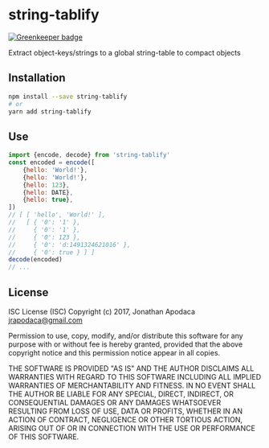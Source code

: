 # string-tablify

[![Greenkeeper badge](https://badges.greenkeeper.io/jrop/string-tablify.svg)](https://greenkeeper.io/)

Extract object-keys/strings to a global string-table to compact objects

## Installation

```sh
npm install --save string-tablify
# or
yarn add string-tablify
```

## Use

```js
import {encode, decode} from 'string-tablify'
const encoded = encode([
	{hello: 'World!'},
	{hello: 'World!'},
	{hello: 123},
	{hello: DATE},
	{hello: true},
])
// [ [ 'hello', 'World!' ],
//   [ { '0': '1' },
//     { '0': '1' },
//     { '0': 123 },
//     { '0': 'd:1491324621016' },
//     { '0': true } ] ]
decode(encoded)
// ...
```

## License

ISC License (ISC) Copyright (c) 2017, Jonathan Apodaca jrapodaca@gmail.com

Permission to use, copy, modify, and/or distribute this software for any purpose with or without fee is hereby granted, provided that the above copyright notice and this permission notice appear in all copies.

THE SOFTWARE IS PROVIDED "AS IS" AND THE AUTHOR DISCLAIMS ALL WARRANTIES WITH REGARD TO THIS SOFTWARE INCLUDING ALL IMPLIED WARRANTIES OF MERCHANTABILITY AND FITNESS. IN NO EVENT SHALL THE AUTHOR BE LIABLE FOR ANY SPECIAL, DIRECT, INDIRECT, OR CONSEQUENTIAL DAMAGES OR ANY DAMAGES WHATSOEVER RESULTING FROM LOSS OF USE, DATA OR PROFITS, WHETHER IN AN ACTION OF CONTRACT, NEGLIGENCE OR OTHER TORTIOUS ACTION, ARISING OUT OF OR IN CONNECTION WITH THE USE OR PERFORMANCE OF THIS SOFTWARE.
